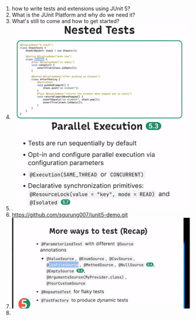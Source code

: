 1. how to write tests and extensions using JUnit 5?
2. What is the JUnit Platform and why do we need it?
3. What's still to come and how to get started?
4. ![img.png](img.png)
5. ![img_1.png](img_1.png)
6. https://github.com/sgurung007/junit5-demo.git
7. ![img_2.png](img_2.png)
8. 